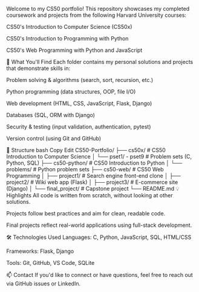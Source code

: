 Welcome to my CS50 portfolio! This repository showcases my completed coursework and projects from the following Harvard University courses:

CS50's Introduction to Computer Science (CS50x)

CS50's Introduction to Programming with Python

CS50's Web Programming with Python and JavaScript

🧠 What You'll Find
Each folder contains my personal solutions and projects that demonstrate skills in:

Problem solving & algorithms (search, sort, recursion, etc.)

Python programming (data structures, OOP, file I/O)

Web development (HTML, CSS, JavaScript, Flask, Django)

Databases (SQL, ORM with Django)

Security & testing (input validation, authentication, pytest)

Version control (using Git and GitHub)

📂 Structure
bash
Copy
Edit
CS50-Portfolio/
├── cs50x/                  # CS50 Introduction to Computer Science
│   └── pset1/ - pset9      # Problem sets (C, Python, SQL)
├── cs50-python/            # CS50 Introduction to Python
│   └── problems/           # Python problem sets
├── cs50-web/               # CS50 Web Programming
│   ├── project1/           # Search engine front-end clone
│   ├── project2/           # Wiki web app (Flask)
│   ├── project3/           # E-commerce site (Django)
│   └── final_project/      # Capstone project
└── README.md
💡 Highlights
All code is written from scratch, without looking at other solutions.

Projects follow best practices and aim for clean, readable code.

Final projects reflect real-world applications using full-stack development.

🛠 Technologies Used
Languages: C, Python, JavaScript, SQL, HTML/CSS

Frameworks: Flask, Django

Tools: Git, GitHub, VS Code, SQLite

📫 Contact
If you'd like to connect or have questions, feel free to reach out via GitHub issues or LinkedIn.


